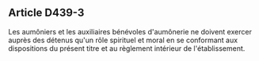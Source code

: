 Article D439-3
----
Les aumôniers et les auxiliaires bénévoles d'aumônerie ne doivent exercer auprès
des détenus qu'un rôle spirituel et moral en se conformant aux dispositions du
présent titre et au règlement intérieur de l'établissement.
